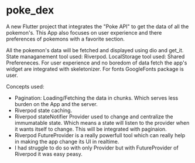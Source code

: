 # poke_dex

A new Flutter project that integrates the "Poke API" to get the data of all the pokemon's.
This App also focuses on user experience and there preferences of pokemons with a favorite section.

All the pokemon's data will be fetched and displayed using dio and get_it.
State managanement tool used: Riverpod.
LocalStorage tool used: Shared Prefereneces.
For user experience and no boredom of data fetch the app's widget are integrated with skeletonizer.
For fonts GoogleFonts package is user.

Concepts used:

- Pagination: Loading/Fetching the data in chunks. Which serves less burden on the App and the server.
- Riverpod state caching.
- Riverpod stateNotifier Provider used to change and centralize the immumatable state. Which means a state will listen to the provider when it wants itself to change. This will be integrated with paginaion.
- Riverpod FutureProvider is a really powerfull tool which can really help in making the app change its UI in realtime.
- I had struggle to do so with only Provider but with FutureProvider of Riverpod it was easy peasy.
